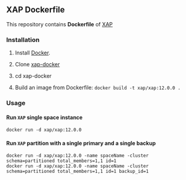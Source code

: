 ## XAP Dockerfile


This repository contains **Dockerfile** of [XAP](http://www.gigaspaces.com/xap-real-time-transaction-processing/overview)


### Installation

1. Install [Docker](https://www.docker.com/).

2. Clone [xap-docker](https://github.com/Gigaspaces/xap-docker.git) 

3. cd xap-docker

4. Build an image from Dockerfile: `docker build -t xap/xap:12.0.0 .`


### Usage

#### Run `XAP` single space instance

    docker run -d xap/xap:12.0.0

#### Run `XAP` partition with a single primary and a single backup

    docker run -d xap/xap:12.0.0 -name spaceName -cluster schema=partitioned total_members=1,1 id=1    
    docker run -d xap/xap:12.0.0 -name spaceName -cluster schema=partitioned total_members=1,1 id=1 backup_id=1

